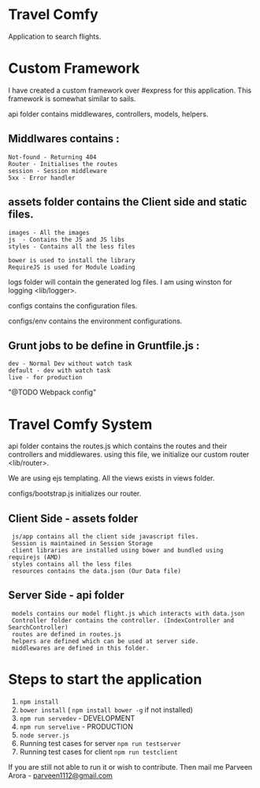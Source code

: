 # Travel Comfy

Application to search flights.

# Custom Framework

I have created a custom framework over #express for this application. This framework is somewhat similar to sails.

api folder contains middlewares, controllers, models, helpers.

## Middlwares contains :
    Not-found - Returning 404
    Router - Initialises the routes
    session - Session middleware
    5xx - Error handler
  
## assets folder contains the Client side and static files.
    images - All the images
    js  - Contains the JS and JS libs
    styles - Contains all the less files
    
    bower is used to install the library
    RequireJS is used for Module Loading

logs folder will contain the generated log files. I am using winston for logging <lib/logger>.

configs contains the configuration files.

configs/env contains the environment configurations.

## Grunt jobs to be define in Gruntfile.js :
    dev - Normal Dev without watch task
    default - dev with watch task
    live - for production
   
"@TODO Webpack config"

# Travel Comfy System

api folder contains the routes.js which contains the routes and their controllers and middlewares. using this file, we initialize our custom router <lib/router>.

We are using ejs templating. All the views exists in views folder.

configs/bootstrap.js initializes our router.

  ## Client Side - assets folder
     
     js/app contains all the client side javascript files.
     Session is maintained in Session Storage
     client libraries are installed using bower and bundled using requirejs (AMD)
     styles contains all the less files
     resources contains the data.json (Our Data file)
  
  ## Server Side - api folder
     
     models contains our model flight.js which interacts with data.json
     Controller folder contains the controller. (IndexController and SearchController)
     routes are defined in routes.js
     helpers are defined which can be used at server side.
     middlewares are defined in this folder.


# Steps to start the application
1. `npm install`
2. `bower install` ( `npm install bower -g` if not installed)
3. `npm run servedev` - DEVELOPMENT
4. `npm run servelive` - PRODUCTION
5. `node server.js`
6. Running test cases for server `npm run testserver`
7. Running test cases for client `npm run testclient`

If you are still not able to run it or wish to contribute. Then mail me
    Parveen Arora - <a href="mailto:parveen1112@gmail.com">parveen1112@gmail.com</a>
